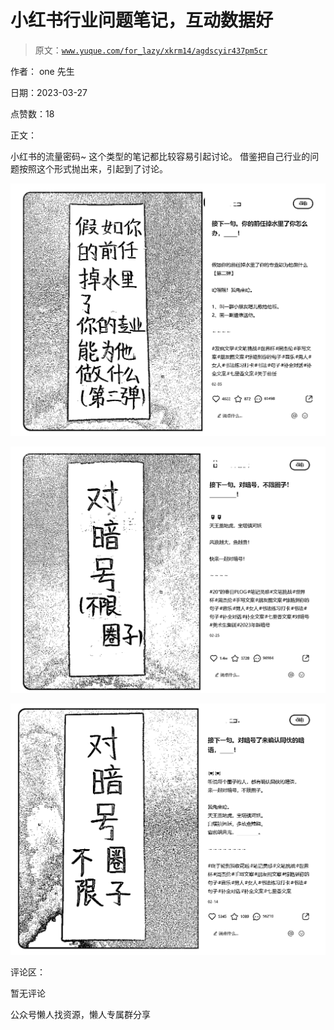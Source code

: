 # 小红书行业问题笔记，互动数据好

> 原文：[`www.yuque.com/for_lazy/xkrm14/agdscyir437pm5cr`](https://www.yuque.com/for_lazy/xkrm14/agdscyir437pm5cr)



作者： one 先生



日期：2023-03-27



点赞数：18



正文：



小红书的流量密码~ 这个类型的笔记都比较容易引起讨论。 借鉴把自己行业的问题按照这个形式抛出来，引起到了讨论。



![](img/0bc2ab54834a850e777d3a7f308d5d97.png)



![](img/61b6cafb71bc218798b4d25a7b87f17b.png)



![](img/22cb89c4ce4fc3c3138dac621151f3c7.png)



评论区：



暂无评论



公众号懒人找资源，懒人专属群分享

